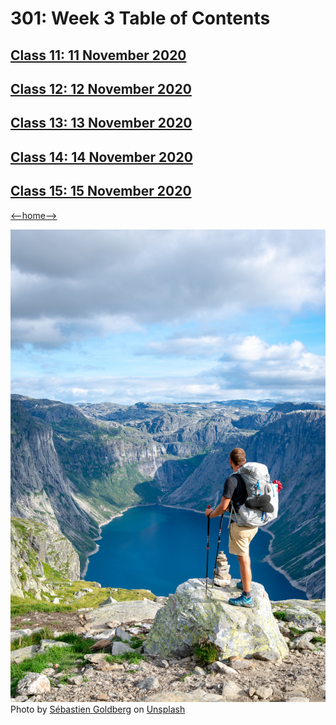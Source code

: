 # 301: Week 3 Table of Contents

## [Class 11: 11 November 2020](class11.md)

## [Class 12: 12 November 2020](class12.md)

## [Class 13: 13 November 2020](class13.md)

## [Class 14: 14 November 2020](class14.md)

## [Class 15: 15 November 2020](class15.md)

[<--home-->](../../README.md)

![Table of Contents](./Images/Mountain-top.jpg)
<span>Photo by <a href="https://unsplash.com/@sebastiengoldberg?utm_source=unsplash&amp;utm_medium=referral&amp;utm_content=creditCopyText">Sébastien Goldberg</a> on <a href="https://unsplash.com/s/photos/hiking?utm_source=unsplash&amp;utm_medium=referral&amp;utm_content=creditCopyText">Unsplash</a></span>